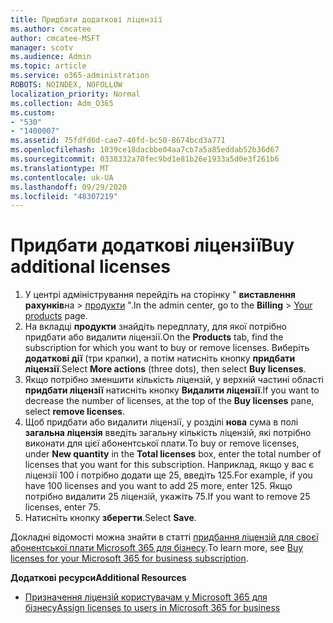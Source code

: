 ```yaml
---
title: Придбати додаткові ліцензії
ms.author: cmcatee
author: cmcatee-MSFT
manager: scotv
ms.audience: Admin
ms.topic: article
ms.service: o365-administration
ROBOTS: NOINDEX, NOFOLLOW
localization_priority: Normal
ms.collection: Adm_O365
ms.custom:
- "530"
- "1400007"
ms.assetid: 75fdfd6d-cae7-40fd-bc50-8674bcd3a771
ms.openlocfilehash: 1039ce18dacbbe04aa7cb7a5a85eddab52b36d67
ms.sourcegitcommit: 0338332a70fec9bd1e81b26e1933a5d0e3f261b6
ms.translationtype: MT
ms.contentlocale: uk-UA
ms.lasthandoff: 09/29/2020
ms.locfileid: "48307219"
---
```

# <a name="buy-additional-licenses"></a><span data-ttu-id="3ba17-102">Придбати додаткові ліцензії</span><span class="sxs-lookup"><span data-stu-id="3ba17-102">Buy additional licenses</span></span>

1. <span data-ttu-id="3ba17-103">У центрі адміністрування перейдіть на сторінку " **виставлення рахунків**на  >  [продукти](https://go.microsoft.com/fwlink/p/?linkid=842054) ".</span><span class="sxs-lookup"><span data-stu-id="3ba17-103">In the admin center, go to the **Billing** > [Your products](https://go.microsoft.com/fwlink/p/?linkid=842054) page.</span></span>
2. <span data-ttu-id="3ba17-104">На вкладці **продукти** знайдіть передплату, для якої потрібно придбати або видалити ліцензії.</span><span class="sxs-lookup"><span data-stu-id="3ba17-104">On the **Products** tab, find the subscription for which you want to buy or remove licenses.</span></span> <span data-ttu-id="3ba17-105">Виберіть **додаткові дії** (три крапки), а потім натисніть кнопку **придбати ліцензії**.</span><span class="sxs-lookup"><span data-stu-id="3ba17-105">Select **More actions** (three dots), then select **Buy licenses**.</span></span>
3. <span data-ttu-id="3ba17-106">Якщо потрібно зменшити кількість ліцензій, у верхній частині області **придбати ліцензії** натисніть кнопку **Видалити ліцензії**.</span><span class="sxs-lookup"><span data-stu-id="3ba17-106">If you want to decrease the number of licenses, at the top of the **Buy licenses** pane, select **remove licenses**.</span></span>
4. <span data-ttu-id="3ba17-107">Щоб придбати або видалити ліцензії, у розділі **нова** сума в полі **загальна ліцензія** введіть загальну кількість ліцензій, які потрібно виконати для цієї абонентської плати.</span><span class="sxs-lookup"><span data-stu-id="3ba17-107">To buy or remove licenses, under **New quantity** in the **Total licenses** box, enter the total number of licenses that you want for this subscription.</span></span> <span data-ttu-id="3ba17-108">Наприклад, якщо у вас є ліцензії 100 і потрібно додати ще 25, введіть 125.</span><span class="sxs-lookup"><span data-stu-id="3ba17-108">For example, if you have 100 licenses and you want to add 25 more, enter 125.</span></span> <span data-ttu-id="3ba17-109">Якщо потрібно видалити 25 ліцензій, укажіть 75.</span><span class="sxs-lookup"><span data-stu-id="3ba17-109">If you want to remove 25 licenses, enter 75.</span></span>
5. <span data-ttu-id="3ba17-110">Натисніть кнопку **зберегти**.</span><span class="sxs-lookup"><span data-stu-id="3ba17-110">Select **Save**.</span></span>

<span data-ttu-id="3ba17-111">Докладні відомості можна знайти в статті [придбання ліцензій для своєї абонентської плати Microsoft 365 для бізнесу](https://docs.microsoft.com/microsoft-365/commerce/licenses/buy-licenses).</span><span class="sxs-lookup"><span data-stu-id="3ba17-111">To learn more, see [Buy licenses for your Microsoft 365 for business subscription](https://docs.microsoft.com/microsoft-365/commerce/licenses/buy-licenses).</span></span>

<span data-ttu-id="3ba17-112">**Додаткові ресурси**</span><span class="sxs-lookup"><span data-stu-id="3ba17-112">**Additional Resources**</span></span>

- [<span data-ttu-id="3ba17-113">Призначення ліцензій користувачам у Microsoft 365 для бізнесу</span><span class="sxs-lookup"><span data-stu-id="3ba17-113">Assign licenses to users in Microsoft 365 for business</span></span>](https://docs.microsoft.com/microsoft-365/admin/manage/assign-licenses-to-users)